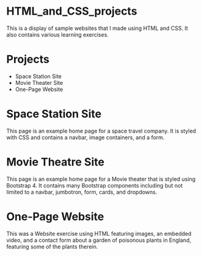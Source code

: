 # HTML_and_CSS_projects
This is a display of sample websites that I made using HTML and CSS. It also contains various learning exercises.

# Projects
- Space Station Site
- Movie Theater Site
- One-Page Website


# Space Station Site
This page is an example home page for a space travel company. It is styled with CSS and contains a navbar, image containers, and a form.

# Movie Theatre Site
This page is an example home page for a Movie theater that is styled using Bootstrap 4. It contains many Bootstrap components including but not limited to a navbar, jumbotron, form, cards, and dropdowns.

# One-Page Website
This was a Website exercise using HTML featuring images, an embedded video, and a contact form about a garden of poisonous plants in England, featuring some of the plants therein.


